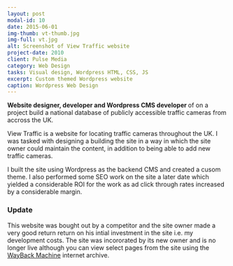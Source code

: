 ```yaml
---
layout: post
modal-id: 10
date: 2015-06-01
img-thumb: vt-thumb.jpg
img-full: vt.jpg
alt: Screenshot of View Traffic website
project-date: 2010
client: Pulse Media
category: Web Design
tasks: Visual design, Wordpress HTML, CSS, JS
excerpt: Custom themed Wordpress website
caption: Wordpress Web Design
---
```


<strong>Website designer, developer and Wordpress CMS developer </strong> of on a project build a national database of publicly accessible traffic cameras from accross the UK.

View Traffic is a website for locating traffic cameras throughout the UK.  I was tasked with designing a building the site in a way in which the site owner could maintain the content, in addition to being able to add new traffic cameras.

I built the site using Wordpress as the backend CMS and created a cusom theme.  I also performed some SEO work on the site a later date which yielded a considerable ROI for the work as ad click through rates increased by a considerable margin.

### Update

This website was bought out by a competitor and the site owner made a very good return return on his intial investment in the site i.e. my development costs.  The site was incororated by its new owner and is no longer live although you can view select pages from the site using the <a href="https://web.archive.org/web/20100828152840/http://www.viewtraffic.info/">WayBack Machine</a> internet archive.   